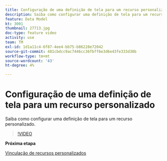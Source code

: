 ```yaml
---
title: Configuração de uma definição de tela para um recurso personalizado
description: Saiba como configurar uma definição de tela para um recurso personalizado.
feature: Data Model
kt: 3001
thumbnail: 27713.jpg
doc-type: feature video
activity: use
team: TM
exl-id: 1d1a11c4-6f87-4ee4-bb75-b86228e72042
source-git-commit: 481cbdcc9ac7446cc36fbff6e3d6e43fe333d30b
workflow-type: tm+mt
source-wordcount: '43'
ht-degree: 4%

---
```


# Configuração de uma definição de tela para um recurso personalizado

Saiba como configurar uma definição de tela para um recurso personalizado.

>[!VIDEO](https://video.tv.adobe.com/v/27713?quality=9)

**Próxima etapa**

[Vinculação de recursos personalizados](./linking-custom-resources.md)
